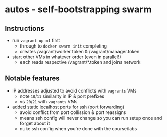# autos - self-bootstrapping swarm

## Instructions

- run `vagrant up m1` first 
  - through to `docker swarm init` completing
  - creates /vagrant/worker.token & /vagrant/manager.token
- start other VMs in whatever order (even in parallel!)
  - each reads respective /vagrant/*.token and joins network 

## Notable features

- IP addresses adjusted to avoid conflicts with `vagrants` VMs
  - note `10`/`11` similarity in IP & port prefixes
  - vs `20`/`21` with `vagrants` VMs
- added static localhost ports for ssh (port forwarding) 
  - avoid conflict from port collission & port reassigns
  - means ssh config will never change so you can run setup once and forget about it
  - nuke ssh config when you're done with the course/labs
